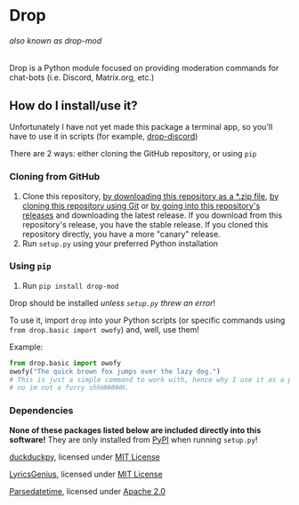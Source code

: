 # Drop
###### *also known as drop-mod*
Drop is a Python module focused on providing moderation commands for chat-bots (i.e. Discord, Matrix.org, etc.)
## How do I install/use it?
Unfortunately I have not yet made this package a terminal app, so you'll have to use it in scripts (for example, [drop-discord](https://github.com/AtlasC0R3/drop-discord/))

There are 2 ways: either cloning the GitHub repository, or using `pip`
### Cloning from GitHub
1. Clone this repository, [by downloading this repository as a \*.zip file](https://github.com/AtlasC0R3/drop-mod/archive/main.zip), [by cloning this repository using Git](https://github.com/AtlasC0R3/drop-mod.git) or [by going into this repository's releases](https://github.com/AtlasC0R3/drop-mod/releases) and downloading the latest release. If you download from this repository's release, you have the stable release. If you cloned this repository directly, you have a more "canary" release.
2. Run `setup.py` using your preferred Python installation
### Using `pip`
1. Run `pip install drop-mod`

Drop should be installed *unless `setup.py` threw an error*!

To use it, import `drop` into your Python scripts (or specific commands using `from drop.basic import owofy`) and, well, use them!

Example:
```python
from drop.basic import owofy
owofy("The quick brown fox jumps over the lazy dog.")
# This is just a simple command to work with, hence why I use it as a prime example.
# no im not a furry shhHHHHHH.
```

### Dependencies
**None of these packages listed below are included directly into this software!** They are only installed from [PyPI](https://pypi.org/) when running `setup.py`!

[duckduckpy](https://github.com/ivankliuk/duckduckpy/), licensed under [MIT License](https://github.com/ivankliuk/duckduckpy/blob/master/LICENSE)

[LyricsGenius](https://github.com/johnwmillr/LyricsGenius/), licensed under [MIT License](https://github.com/johnwmillr/LyricsGenius/blob/master/LICENSE.txt)

[Parsedatetime](https://github.com/bear/parsedatetime/), licensed under [Apache 2.0](https://github.com/bear/parsedatetime/blob/master/LICENSE.txt)
